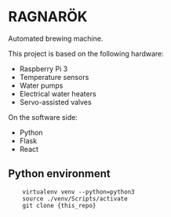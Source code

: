 RAGNARÖK
========
Automated brewing machine.

This project is based on the following hardware:
* Raspberry Pi 3
* Temperature sensors
* Water pumps
* Electrical water heaters
* Servo-assisted valves

On the software side:
* Python
* Flask
* React

Python environment
------------------
~~~
    virtualenv venv --python=python3
    source ./venv/Scripts/activate
    git clone {this_repo}
~~~
